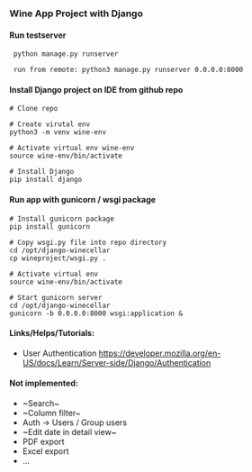 ### Wine App Project with Django

#### Run testserver

     python manage.py runserver

     run from remote: python3 manage.py runserver 0.0.0.0:8000
    
#### Install Django project on IDE from github repo
    # Clone repo

    # Create virutal env
    python3 -m venv wine-env
       
    # Activate virtual env wine-env
    source wine-env/bin/activate
        
    # Install Django
    pip install django

#### Run app with gunicorn / wsgi package
    # Install gunicorn package
    pip install gunicorn
    
    # Copy wsgi.py file into repo directory
    cd /opt/django-winecellar
    cp wineproject/wsgi.py .
    
    # Activate virtual env
    source wine-env/bin/activate
    
    # Start gunicorn server
    cd /opt/django-winecellar
    gunicorn -b 0.0.0.0:8000 wsgi:application &
        
#### Links/Helps/Tutorials:
- User Authentication
https://developer.mozilla.org/en-US/docs/Learn/Server-side/Django/Authentication


#### Not implemented:
- ~Search~
- ~Column filter~
- Auth -> Users / Group users
- ~Edit date in detail view~
- PDF export 
- Excel export
- ...

